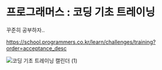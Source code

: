 # 프로그래머스 : 코딩 기초 트레이닝

꾸준히 공부하자..

https://school.programmers.co.kr/learn/challenges/training?order=acceptance_desc

![코딩 기초 트레이닝 캘린더 (1)](https://github.com/crew8264/study_programmers/assets/44861398/87a549bd-70ff-4059-8f9a-9661ba10dc25)
